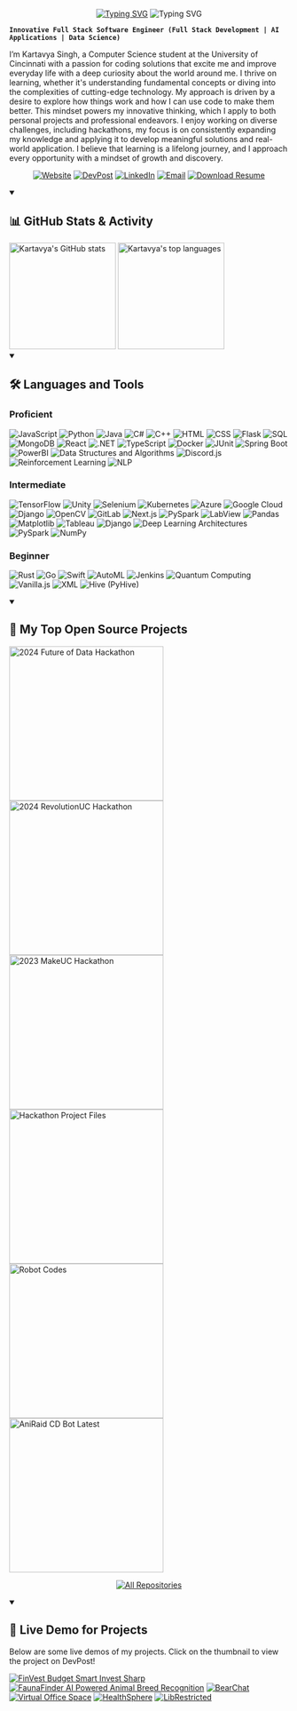<p align="center">
  <a href="https://www.kartavya-singh.com/"><img src="https://readme-typing-svg.demolab.com?font=Fira+Code&weight=800&size=30&duration=3000&pause=1000&color=F75C7E&center=true&vCenter=true&repeat=false&width=435&lines=Kartavya+Singh" alt="Typing SVG" /></a>
  <img src="https://readme-typing-svg.demolab.com?font=Fira+Code&pause=1000&center=true&color=F75C7E&repeat=true&width=600&height=45&vCenter=true&size=24&lines=Hello+World!;Experienced+Full+Stack+Developer;Crafting+AI-Powered+Solutions;Mastering+Data+Science+and+Analytics;Developing+with+Curiosity+and+Expertise;Always+Learning%2C+Always+Innovating" alt="Typing SVG" />
</p>

**`Innovative Full Stack Software Engineer (Full Stack Development | AI Applications | Data Science)`**

I’m Kartavya Singh, a Computer Science student at the University of Cincinnati with a passion for coding solutions that excite me and improve everyday life with a deep curiosity about the world around me. I thrive on learning, whether it's understanding fundamental concepts or diving into the complexities of cutting-edge technology. My approach is driven by a desire to explore how things work and how I can use code to make them better. This mindset powers my innovative thinking, which I apply to both personal projects and professional endeavors. I enjoy working on diverse challenges, including hackathons, my focus is on consistently expanding my knowledge and applying it to develop meaningful solutions and real-world application. I believe that learning is a lifelong journey, and I approach every opportunity with a mindset of growth and discovery.
<p align="center">
  <a href="https://www.kartavya-singh.com/" target="_blank"><img src="https://img.shields.io/badge/Website-1572B6?style=for-the-badge&logo=google&logoColor=white" alt="Website"></a>
  <a href="https://devpost.com/Kartavya904" target="_blank"><img src="https://img.shields.io/badge/DevPost-FF6C37?style=for-the-badge&logo=devpost&logoColor=white" alt="DevPost"></a>
  <a href="https://www.linkedin.com/in/kartavya-singh-singhk6" target="_blank"><img src="https://img.shields.io/badge/LinkedIn-0A66C2?style=for-the-badge&logo=linkedin&logoColor=white" alt="LinkedIn"></a>
  <a href="mailto:singhk6@mail.uc.edu"><img src="https://img.shields.io/badge/Email-D14836?style=for-the-badge&logo=gmail&logoColor=white" alt="Email"></a>
  <a href="https://mailuc-my.sharepoint.com/:b:/g/personal/singhk6_mail_uc_edu/Efzdo8ozdSpInJYqJzLLqkcBW7n1fw4DKwYT2GdOkuByVg" target="_blank"><img src="https://img.shields.io/badge/Download%20Resume-4CAF50?style=for-the-badge&logo=adobeacrobatreader&logoColor=white" alt="Download Resume"></a>
</p>
<details open>
  <summary><h2>📊 GitHub Stats & Activity</h2></summary>
    <a href="https://github.com/Kartavya904"><img src="https://github-readme-stats.vercel.app/api/?username=Kartavya904&show_icons=true&include_all_commits=true&count_private=true&theme=react&hide_border=true&bg_color=1F222E&title_color=F85D7F&icon_color=F8D866" alt="Kartavya's GitHub stats" height="192px"/></a>
    <a href="https://github.com/Kartavya904"><img src="https://github-readme-stats.vercel.app/api/top-langs/?username=Kartavya904&langs_count=8&layout=compact&theme=react&hide_border=true&bg_color=1F222E&title_color=F85D7F&icon_color=F8D866&hide=Jupyter%20Notebook,Roff" alt="Kartavya's top languages" height="192px"/></a>
</details>
<details open>
  <summary><h2>🛠️ Languages and Tools</h2></summary>
  <h3>Proficient</h3><p align="left">
    <img src="https://img.shields.io/badge/JavaScript-F7DF1E?style=for-the-badge&logo=javascript&logoColor=black" alt="JavaScript"/>
    <img src="https://img.shields.io/badge/Python-3776AB?style=for-the-badge&logo=python&logoColor=white" alt="Python"/>
    <img src="https://img.shields.io/badge/Java-007396?style=for-the-badge&logo=java&logoColor=white" alt="Java"/>
    <img src="https://img.shields.io/badge/C%23-239120?style=for-the-badge&logo=c-sharp&logoColor=white" alt="C#"/>
    <img src="https://img.shields.io/badge/C++-00599C?style=for-the-badge&logo=c%2B%2B&logoColor=white" alt="C++"/>
    <img src="https://img.shields.io/badge/HTML-E34F26?style=for-the-badge&logo=html5&logoColor=white" alt="HTML"/>
    <img src="https://img.shields.io/badge/CSS-1572B6?style=for-the-badge&logo=css3&logoColor=white" alt="CSS"/>
    <img src="https://img.shields.io/badge/Flask-000000?style=for-the-badge&logo=flask&logoColor=white" alt="Flask"/>
    <img src="https://img.shields.io/badge/SQL-4479A1?style=for-the-badge&logo=postgresql&logoColor=white" alt="SQL"/>
    <img src="https://img.shields.io/badge/MongoDB-47A248?style=for-the-badge&logo=mongodb&logoColor=white" alt="MongoDB"/>
    <img src="https://img.shields.io/badge/React-20232A?style=for-the-badge&logo=react&logoColor=61DAFB" alt="React"/>
    <img src="https://img.shields.io/badge/.NET-512BD4?style=for-the-badge&logo=dotnet&logoColor=white" alt=".NET"/>
    <img src="https://img.shields.io/badge/TypeScript-007ACC?style=for-the-badge&logo=typescript&logoColor=white" alt="TypeScript"/>
    <img src="https://img.shields.io/badge/Docker-2496ED?style=for-the-badge&logo=docker&logoColor=white" alt="Docker"/>
    <img src="https://img.shields.io/badge/JUnit-25A162?style=for-the-badge&logo=junit5&logoColor=white" alt="JUnit"/>
    <img src="https://img.shields.io/badge/Spring%20Boot-6DB33F?style=for-the-badge&logo=springboot&logoColor=white" alt="Spring Boot"/>
    <img src="https://img.shields.io/badge/PowerBI-F2C811?style=for-the-badge&logo=powerbi&logoColor=black" alt="PowerBI"/>
    <img src="https://img.shields.io/badge/Data%20Structures%20and%20Algorithms-00897B?style=for-the-badge&logo=data&logoColor=white" alt="Data Structures and Algorithms"/>
    <img src="https://img.shields.io/badge/Discord.js-5865F2?style=for-the-badge&logo=discord&logoColor=white" alt="Discord.js"/>
    <img src="https://img.shields.io/badge/Reinforcement%20Learning-4285F4?style=for-the-badge&logo=brain&logoColor=white" alt="Reinforcement Learning"/>
    <img src="https://img.shields.io/badge/NLP-FF6F00?style=for-the-badge&logo=nlp&logoColor=white" alt="NLP"/>
  </p><h3>Intermediate</h3><p align="left">
    <img src="https://img.shields.io/badge/TensorFlow-FF6F00?style=for-the-badge&logo=tensorflow&logoColor=white" alt="TensorFlow"/>
    <img src="https://img.shields.io/badge/Unity-000000?style=for-the-badge&logo=unity&logoColor=white" alt="Unity"/>
    <img src="https://img.shields.io/badge/Selenium-43B02A?style=for-the-badge&logo=selenium&logoColor=white" alt="Selenium"/>
    <img src="https://img.shields.io/badge/Kubernetes-326CE5?style=for-the-badge&logo=kubernetes&logoColor=white" alt="Kubernetes"/>
    <img src="https://img.shields.io/badge/Azure-0078D4?style=for-the-badge&logo=microsoftazure&logoColor=white" alt="Azure"/>
    <img src="https://img.shields.io/badge/Google%20Cloud-4285F4?style=for-the-badge&logo=googlecloud&logoColor=white" alt="Google Cloud"/>
    <img src="https://img.shields.io/badge/Django-092E20?style=for-the-badge&logo=django&logoColor=white" alt="Django"/>
    <img src="https://img.shields.io/badge/OpenCV-5C3EE8?style=for-the-badge&logo=opencv&logoColor=white" alt="OpenCV"/>
    <img src="https://img.shields.io/badge/GitLab-FC6D26?style=for-the-badge&logo=gitlab&logoColor=white" alt="GitLab"/>
    <img src="https://img.shields.io/badge/Next.js-000000?style=for-the-badge&logo=next.js&logoColor=white" alt="Next.js"/>
    <img src="https://img.shields.io/badge/PySpark-E25A1C?style=for-the-badge&logo=apachespark&logoColor=white" alt="PySpark"/>
    <img src="https://img.shields.io/badge/LabView-FFDB00?style=for-the-badge&logo=national-instruments&logoColor=white" alt="LabView"/>
    <img src="https://img.shields.io/badge/Pandas-150458?style=for-the-badge&logo=pandas&logoColor=white" alt="Pandas"/>
    <img src="https://img.shields.io/badge/Matplotlib-11557C?style=for-the-badge&logo=python&logoColor=white" alt="Matplotlib"/>
    <img src="https://img.shields.io/badge/Tableau-E97627?style=for-the-badge&logo=tableau&logoColor=white" alt="Tableau"/>
    <img src="https://img.shields.io/badge/Django-092E20?style=for-the-badge&logo=django&logoColor=white" alt="Django"/>
    <img src="https://img.shields.io/badge/Deep%20Learning%20Architectures-FF6F00?style=for-the-badge&logo=neuralnetwork&logoColor=white" alt="Deep Learning Architectures"/>
    <img src="https://img.shields.io/badge/PySpark-E25A1C?style=for-the-badge&logo=apachespark&logoColor=white" alt="PySpark"/>
    <img src="https://img.shields.io/badge/NumPy-013243?style=for-the-badge&logo=numpy&logoColor=white" alt="NumPy"/>
  </p><h3>Beginner</h3><p align="left">
    <img src="https://img.shields.io/badge/Rust-000000?style=for-the-badge&logo=rust&logoColor=white" alt="Rust"/>
    <img src="https://img.shields.io/badge/Go-00ADD8?style=for-the-badge&logo=go&logoColor=white" alt="Go"/>
    <img src="https://img.shields.io/badge/Swift-FA7343?style=for-the-badge&logo=swift&logoColor=white" alt="Swift"/>
    <img src="https://img.shields.io/badge/AutoML-FF6F00?style=for-the-badge&logo=automl&logoColor=white" alt="AutoML"/>
    <img src="https://img.shields.io/badge/Jenkins-D24939?style=for-the-badge&logo=jenkins&logoColor=white" alt="Jenkins"/>
    <img src="https://img.shields.io/badge/Quantum%20Computing-0066FF?style=for-the-badge&logo=quantumcomputing&logoColor=white" alt="Quantum Computing"/>
    <img src="https://img.shields.io/badge/VanillaJS-F7DF1E?style=for-the-badge&logo=javascript&logoColor=black" alt="Vanilla.js"/>
    <img src="https://img.shields.io/badge/XML-FF6600?style=for-the-badge&logo=xml&logoColor=white" alt="XML"/>
    <img src="https://img.shields.io/badge/Hive-FDEE21?style=for-the-badge&logo=apachehive&logoColor=black" alt="Hive (PyHive)"/>
  </p>
</details>
<details open>
  <summary><h2>📘 My Top Open Source Projects</h2></summary>
  <p align="left">
    <a href="https://github.com/Kartavya904/2024-Future-of-Data-Hackathon"><img width="278" align="center" src="https://github-readme-stats.vercel.app/api/pin/?username=Kartavya904&repo=2024-Future-of-Data-Hackathon&theme=react&bg_color=1F222E&title_color=F85D7F&hide_border=true&icon_color=F8D866&show_icons=false" alt="2024 Future of Data Hackathon" /></a>
    <a href="https://github.com/Kartavya904/2024-RevolutionUC-Hackathon"><img width="278" align="center" src="https://github-readme-stats.vercel.app/api/pin/?username=Kartavya904&repo=2024-RevolutionUC-Hackathon&theme=react&bg_color=1F222E&title_color=F85D7F&hide_border=true&icon_color=F8D866&show_icons=false" alt="2024 RevolutionUC Hackathon" /></a>
    <a href="https://github.com/Kartavya904/2023-MakeUC-Hackathon"><img width="278" align="center" src="https://github-readme-stats.vercel.app/api/pin/?username=Kartavya904&repo=2023-MakeUC-Hackathon&theme=react&bg_color=1F222E&title_color=F85D7F&hide_border=true&icon_color=F8D866&show_icons=false" alt="2023 MakeUC Hackathon" /></a>
    <a href="https://github.com/Kartavya904/Hackathon_Project_Files"><img width="278" align="center" src="https://github-readme-stats.vercel.app/api/pin/?username=Kartavya904&repo=Hackathon_Project_Files&theme=react&bg_color=1F222E&title_color=F85D7F&hide_border=true&icon_color=F8D866&show_icons=false" alt="Hackathon Project Files" /></a>
    <a href="https://github.com/Kartavya904/Robot-Codes"><img width="278" align="center" src="https://github-readme-stats.vercel.app/api/pin/?username=Kartavya904&repo=Robot-Codes&theme=react&bg_color=1F222E&title_color=F85D7F&hide_border=true&icon_color=F8D866&show_icons=false" alt="Robot Codes" /></a>
    <a href="https://github.com/Kartavya904/AniRaid_CD-Bot-Latest"><img width="278" align="center" src="https://github-readme-stats.vercel.app/api/pin/?username=Kartavya904&repo=AniRaid_CD-Bot-Latest&theme=react&bg_color=1F222E&title_color=F85D7F&hide_border=true&icon_color=F8D866&show_icons=false" alt="AniRaid CD Bot Latest" /></a>
  </p>
  <p align="center">
    <a href="https://github.com/Kartavya904?tab=repositories&sort=stargazers"><img alt="All Repositories" title="All Repositories" src="https://custom-icon-badges.demolab.com/badge/-Click%20Here%20For%20All%20My%20Repos-1F222E?style=for-the-badge&logoColor=white&logo=repo"/></a>
  </p>
</details>
<details open>
  <summary><h2>🚀 Live Demo for Projects</h2></summary>
  <p>Below are some live demos of my projects. Click on the thumbnail to view the project on DevPost!</p>
  <p align="left">
    <a href="https://devpost.com/software/finvest-budget-smart-invest-sharp" target="_blank"><img src="https://ytcards.demolab.com/?id=tORwdk8SPFw&title=FinVest+Budget+Smart+Invest+Sharp&lang=en&timestamp=1696868769&background_color=%230d1117&title_color=%23ffffff&stats_color=%23dedede&max_title_lines=2&width=250&border_radius=5&duration=172" alt="FinVest Budget Smart Invest Sharp" title="FinVest Budget Smart Invest Sharp"></a>
    <a href="https://devpost.com/software/faunafinder-ai-powered-animal-breed-recognition" target="_blank"><img src="https://ytcards.demolab.com/?id=2KGRbdVTbyU&title=FaunaFinder+AI+Powered+Animal+Breed+Recognition&lang=en&timestamp=1696868769&background_color=%230d1117&title_color=%23ffffff&stats_color=%23dedede&max_title_lines=2&width=250&border_radius=5&duration=130" alt="FaunaFinder AI Powered Animal Breed Recognition" title="FaunaFinder AI Powered Animal Breed Recognition"></a>
    <a href="https://devpost.com/software/bearchat" target="_blank"><img src="https://ytcards.demolab.com/?id=oz7M1XptE8Q&title=BearChat&lang=en&timestamp=1696868769&background_color=%230d1117&title_color=%23ffffff&stats_color=%23dedede&max_title_lines=2&width=250&border_radius=5&duration=152" alt="BearChat" title="BearChat"></a>
    <a href="https://devpost.com/software/virtual-office-space" target="_blank"><img src="https://ytcards.demolab.com/?id=oU7lyxzS4Bo&title=Virtual+Office+Space&lang=en&timestamp=1696868769&background_color=%230d1117&title_color=%23ffffff&stats_color=%23dedede&max_title_lines=2&width=250&border_radius=5&duration=155" alt="Virtual Office Space" title="Virtual Office Space"></a>
    <a href="https://devpost.com/software/healthsphere" target="_blank"><img src="https://ytcards.demolab.com/?id=K74ENN8pJXU&title=HealthSphere&lang=en&timestamp=1696868769&background_color=%230d1117&title_color=%23ffffff&stats_color=%23dedede&max_title_lines=2&width=250&border_radius=5&duration=142" alt="HealthSphere" title="HealthSphere"></a>
    <a href="https://devpost.com/software/librestricted" target="_blank"><img src="https://ytcards.demolab.com/?id=4jCCUUBLt74&title=LibRestricted&lang=en&timestamp=1696868769&background_color=%230d1117&title_color=%23ffffff&stats_color=%23dedede&max_title_lines=2&width=250&border_radius=5&duration=160" alt="LibRestricted" title="LibRestricted"></a>
  </p>
</details>
